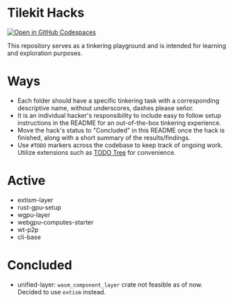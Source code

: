 
# Tilekit Hacks

[![Open in GitHub Codespaces](https://github.com/codespaces/badge.svg)](https://github.com/tilekit/hacks?quickstart=1)


This repository serves as a tinkering playground and is intended for learning and exploration purposes.

# Ways

- Each folder should have a specific tinkering task with a corresponding descriptive name, without underscores, dashes please señor.
- It is an individual hacker's responsibility to include easy to follow setup instructions in the README for an out-of-the-box tinkering experience.
- Move the hack's status to "Concluded" in this README once the hack is finished, along with a short summary of the results/findings.
- Use `#TODO` markers across the codebase to keep track of ongoing work. Utilize extensions such as [TODO Tree](https://marketplace.visualstudio.com/items?itemName=Gruntfuggly.todo-tree) for convenience.

# Active

- extism-layer
- rust-gpu-setup
- wgpu-layer
- webgpu-computes-starter
- wt-p2p
- cli-base

# Concluded

- unified-layer: `wasm_component_layer` crate not feasible as of now. Decided to use `extism` instead.